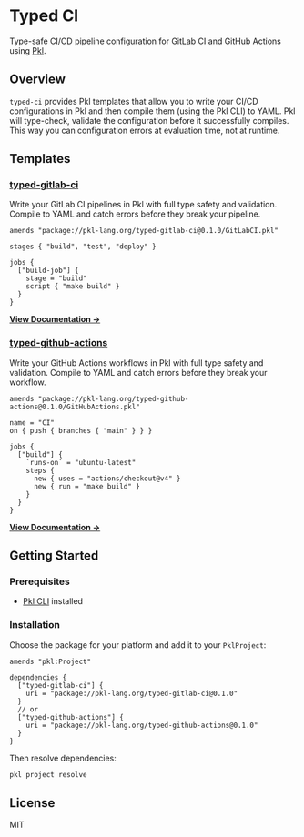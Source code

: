 # Typed CI

Type-safe CI/CD pipeline configuration for GitLab CI and GitHub Actions using [Pkl](https://pkl-lang.org).

## Overview

`typed-ci` provides Pkl templates that allow you to write your CI/CD configurations in Pkl and then compile them (using the Pkl CLI) to YAML. Pkl will type-check, validate the configuration before it successfully compiles. This way you can configuration errors at evaluation time, not at runtime.

## Templates

### [typed-gitlab-ci](./packages/typed-gitlab-ci)

Write your GitLab CI pipelines in Pkl with full type safety and validation. Compile to YAML and catch errors before they break your pipeline.

```pkl
amends "package://pkl-lang.org/typed-gitlab-ci@0.1.0/GitLabCI.pkl"

stages { "build", "test", "deploy" }

jobs {
  ["build-job"] {
    stage = "build"
    script { "make build" }
  }
}
```

**[View Documentation →](./packages/typed-gitlab-ci/README.md)**

### [typed-github-actions](./packages/typed-github-actions)

Write your GitHub Actions workflows in Pkl with full type safety and validation. Compile to YAML and catch errors before they break your workflow.

```pkl
amends "package://pkl-lang.org/typed-github-actions@0.1.0/GitHubActions.pkl"

name = "CI"
on { push { branches { "main" } } }

jobs {
  ["build"] {
    `runs-on` = "ubuntu-latest"
    steps {
      new { uses = "actions/checkout@v4" }
      new { run = "make build" }
    }
  }
}
```

**[View Documentation →](./packages/typed-github-actions/README.md)**

## Getting Started

### Prerequisites

- [Pkl CLI](https://pkl-lang.org/main/current/pkl-cli/index.html) installed

### Installation

Choose the package for your platform and add it to your `PklProject`:

```pkl
amends "pkl:Project"

dependencies {
  ["typed-gitlab-ci"] {
    uri = "package://pkl-lang.org/typed-gitlab-ci@0.1.0"
  }
  // or
  ["typed-github-actions"] {
    uri = "package://pkl-lang.org/typed-github-actions@0.1.0"
  }
}
```

Then resolve dependencies:

```bash
pkl project resolve
```

## License

MIT
